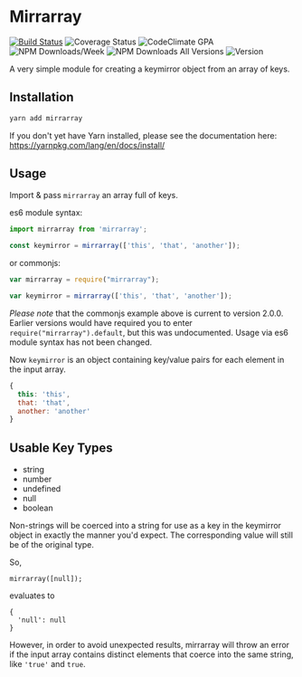 # Mirrarray
[![Build Status](https://travis-ci.org/johnwquarles/mirrarray.svg?branch=master)](https://travis-ci.org/johnwquarles/mirrarray)
![Coverage Status](https://coveralls.io/repos/github/johnwquarles/mirrarray/badge.svg?branch=master)
![CodeClimate GPA](https://img.shields.io/codeclimate/github/johnwquarles/mirrarray.svg)
![NPM Downloads/Week](https://img.shields.io/npm/dw/mirrarray.svg)
![NPM Downloads All Versions](https://img.shields.io/npm/dt/mirrarray.svg)
![Version](https://img.shields.io/npm/v/mirrarray.svg)

A very simple module for creating a keymirror object from an array of keys.

## Installation

```bash
yarn add mirrarray
```

If you don't yet have Yarn installed, please see the documentation here:
https://yarnpkg.com/lang/en/docs/install/

## Usage

Import & pass `mirrarray` an array full of keys.


es6 module syntax:
```javascript
import mirrarray from 'mirrarray';

const keymirror = mirrarray(['this', 'that', 'another']);
```

or commonjs:
```javascript
var mirrarray = require("mirrarray");

var keymirror = mirrarray(['this', 'that', 'another']);
```

_Please note_ that the commonjs example above is current to version 2.0.0. Earlier versions would have required you to enter `require("mirrarray").default`, but this was undocumented. Usage via es6 module syntax has not been changed.

Now `keymirror` is an object containing key/value pairs for each element in the input array.

```javascript
{
  this: 'this',
  that: 'that',
  another: 'another'
}
```

## Usable Key Types

- string
- number
- undefined
- null
- boolean

Non-strings will be coerced into a string for use as a key in the keymirror object in exactly the manner you'd expect. The corresponding value will still be of the original type.

So,

```
mirrarray([null]);
```

evaluates to

```
{
  'null': null
}
```

However, in order to avoid unexpected results, mirrarray will throw an error if the input array contains distinct elements that coerce into the same string, like `'true'` and `true`.
